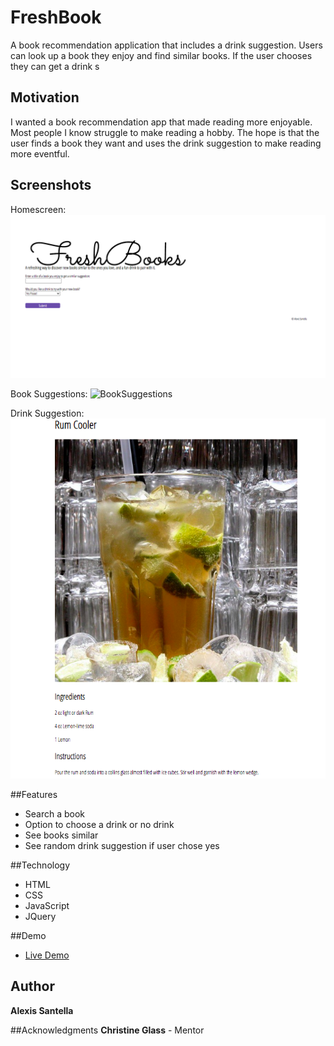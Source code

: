 # FreshBook
A book recommendation application that includes a drink suggestion. Users can look up a book they enjoy and find similar books. If the user chooses they can get a drink s

## Motivation
I wanted a book recommendation app that made reading more enjoyable. Most people I know struggle to make reading a hobby. The hope is that the user finds a book they want and uses the drink suggestion to make reading more eventful.  

## Screenshots
Homescreen:
![Homescreen](Screenshots/homescreen.png)

Book Suggestions:
![BookSuggestions](Screenshots/BookSuggestion.png)

Drink Suggestion:
![DrinkSuggestions](Screenshots/DrinkSuggestion.png)

##Features
* Search a book
* Option to choose a drink or no drink
* See books similar 
* See random drink suggestion if user chose yes

##Technology
* HTML
* CSS
* JavaScript
* JQuery

##Demo
- [Live Demo](https://alexissantella.github.io/FreshBook/)

## Author
**Alexis Santella**

##Acknowledgments
**Christine Glass** - Mentor
